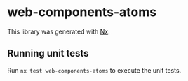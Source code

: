 # web-components-atoms

This library was generated with [Nx](https://nx.dev).

## Running unit tests

Run `nx test web-components-atoms` to execute the unit tests.
